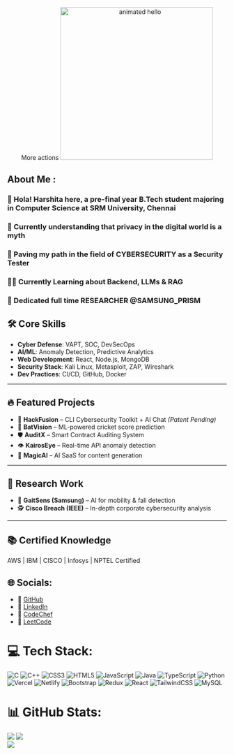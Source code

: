 <div align="center">More actions
  <img src="https://github.com/Anmol-Baranwal/Cool-GIFs-For-GitHub/assets/74038190/9be4d344-6782-461a-b5a6-32a07bf7b34e" width="350" alt="animated hello">
</div>

## About Me :
### 🧚 Hola! Harshita here, a pre-final year B.Tech student majoring in Computer Science at SRM University, Chennai
### 🚀 Currently understanding that privacy in the digital world is a myth 
### 👀 Paving  my path in the field of CYBERSECURITY as a Security Tester
### 🕵️‍♂️ Currently Learning about Backend, LLMs & RAG
### 👀 Dedicated full time RESEARCHER @SAMSUNG_PRISM

## 🛠 Core Skills
- **Cyber Defense**: VAPT, SOC, DevSecOps
- **AI/ML**: Anomaly Detection, Predictive Analytics
- **Web Development**: React, Node.js, MongoDB
- **Security Stack**: Kali Linux, Metasploit, ZAP, Wireshark
- **Dev Practices**: CI/CD, GitHub, Docker

---

## 🔥 Featured Projects
- 🔐 **HackFusion** – CLI Cybersecurity Toolkit + AI Chat *(Patent Pending)*
- 🏏 **BatVision** – ML-powered cricket score prediction
- 🛡️ **AuditX** – Smart Contract Auditing System
- 👁️ **KairosEye** – Real-time API anomaly detection
- 🧠 **MagicAI** – AI SaaS for content generation

---

## 📘 Research Work
- 📱 **GaitSens (Samsung)** – AI for mobility & fall detection
- 🕵️ **Cisco Breach (IEEE)** – In-depth corporate cybersecurity analysis

---
## 📚 Certified Knowledge
AWS | IBM | CISCO | Infosys | NPTEL Certified




## 🌐 Socials:
- 🔗 [GitHub](https://github.com/Harshita2134)
- 🔗 [LinkedIn](https://www.linkedin.com/in/harshitakumari)
- 🔗 [CodeChef](https://www.codechef.com/users/harshits_3942)
- 🔗 [LeetCode](https://leetcode.com/u/Harshita_1020/)

# 💻 Tech Stack:
![C](https://img.shields.io/badge/c-%2300599C.svg?style=for-the-badge&logo=c&logoColor=white) ![C++](https://img.shields.io/badge/c++-%2300599C.svg?style=for-the-badge&logo=c%2B%2B&logoColor=white) ![CSS3](https://img.shields.io/badge/css3-%231572B6.svg?style=for-the-badge&logo=css3&logoColor=white) ![HTML5](https://img.shields.io/badge/html5-%23E34F26.svg?style=for-the-badge&logo=html5&logoColor=white) ![JavaScript](https://img.shields.io/badge/javascript-%23323330.svg?style=for-the-badge&logo=javascript&logoColor=%23F7DF1E) ![Java](https://img.shields.io/badge/java-%23ED8B00.svg?style=for-the-badge&logo=java&logoColor=white) ![TypeScript](https://img.shields.io/badge/typescript-%23007ACC.svg?style=for-the-badge&logo=typescript&logoColor=white) ![Python](https://img.shields.io/badge/python-3670A0?style=for-the-badge&logo=python&logoColor=ffdd54) ![Vercel](https://img.shields.io/badge/vercel-%23000000.svg?style=for-the-badge&logo=vercel&logoColor=white) ![Netlify](https://img.shields.io/badge/netlify-%23000000.svg?style=for-the-badge&logo=netlify&logoColor=#00C7B7) ![Bootstrap](https://img.shields.io/badge/bootstrap-%23563D7C.svg?style=for-the-badge&logo=bootstrap&logoColor=white) ![Redux](https://img.shields.io/badge/redux-%23593d88.svg?style=for-the-badge&logo=redux&logoColor=white) ![React](https://img.shields.io/badge/react-%2320232a.svg?style=for-the-badge&logo=react&logoColor=%2361DAFB) ![TailwindCSS](https://img.shields.io/badge/tailwindcss-%2338B2AC.svg?style=for-the-badge&logo=tailwind-css&logoColor=white) ![MySQL](https://img.shields.io/badge/mysql-%2300f.svg?style=for-the-badge&logo=mysql&logoColor=white)
# 📊 GitHub Stats:
![](https://api.githubtrends.io/user/svg/theamitsiingh/repos?time_range=one_year&group=other&loc_metric=changed&theme=dark)
![](https://github-readme-streak-stats.herokuapp.com/?user=subbuwu&theme=tokyonight&hide_border=false)<br/>
![](https://github-readme-stats.vercel.app/api/top-langs/?username=subbuwu&theme=tokyonight&hide_border=false&include_all_commits=false&count_private=false&layout=compact)
